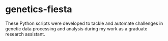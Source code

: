 # genetics-fiesta
These Python scripts were developed to tackle and automate challenges in genetic data processing and analysis during my work as a graduate research assistant.
